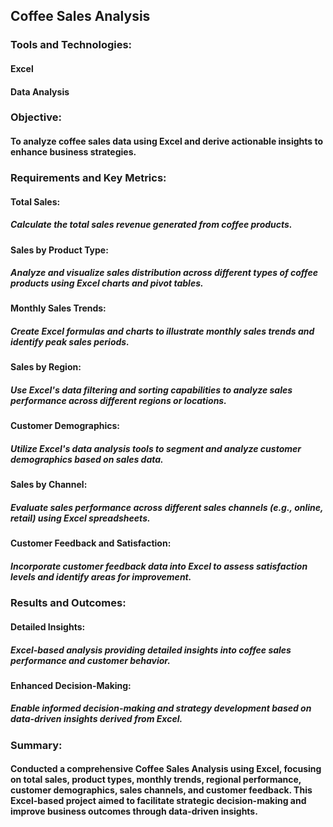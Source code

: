 ## Coffee Sales Analysis

### Tools and Technologies:
#### Excel
#### Data Analysis

### Objective:
#### To analyze coffee sales data using Excel and derive actionable insights to enhance business strategies.

### Requirements and Key Metrics:
#### Total Sales:
##### Calculate the total sales revenue generated from coffee products.
#### Sales by Product Type:
##### Analyze and visualize sales distribution across different types of coffee products using Excel charts and pivot tables.
#### Monthly Sales Trends:
##### Create Excel formulas and charts to illustrate monthly sales trends and identify peak sales periods.
#### Sales by Region:
##### Use Excel's data filtering and sorting capabilities to analyze sales performance across different regions or locations.
#### Customer Demographics:
##### Utilize Excel's data analysis tools to segment and analyze customer demographics based on sales data.
#### Sales by Channel:
##### Evaluate sales performance across different sales channels (e.g., online, retail) using Excel spreadsheets.
#### Customer Feedback and Satisfaction:
##### Incorporate customer feedback data into Excel to assess satisfaction levels and identify areas for improvement.

### Results and Outcomes:
#### Detailed Insights:
##### Excel-based analysis providing detailed insights into coffee sales performance and customer behavior.
#### Enhanced Decision-Making:
##### Enable informed decision-making and strategy development based on data-driven insights derived from Excel.
### Summary:
#### Conducted a comprehensive Coffee Sales Analysis using Excel, focusing on total sales, product types, monthly trends, regional performance, customer demographics, sales channels, and customer feedback. This Excel-based project aimed to facilitate strategic decision-making and improve business outcomes through data-driven insights.
